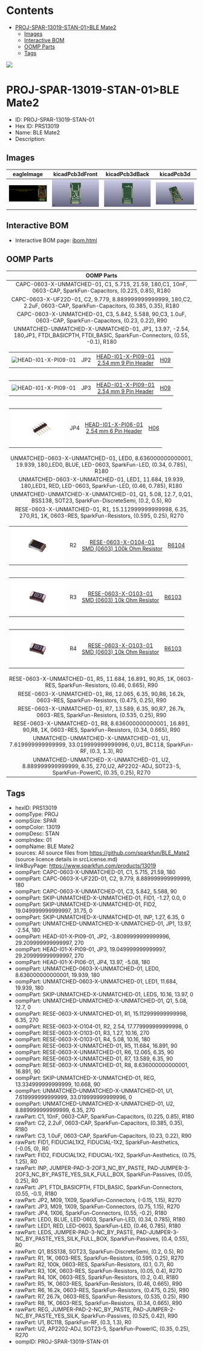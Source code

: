 



Contents
========

* [PROJ-SPAR-13019-STAN-01>BLE Mate2](#proj-spar-13019-stan-01ble-mate2)
	* [Images](#images)
	* [Interactive BOM](#interactive-bom)
	* [OOMP Parts](#oomp-parts)
	* [Tags](#tags)
  
![][im]
# PROJ-SPAR-13019-STAN-01>BLE Mate2

- ID: PROJ-SPAR-13019-STAN-01
- Hex ID: PRS13019
- Name: BLE Mate2
- Description: 

## Images
  
  

|eagleImage|kicadPcb3dFront|kicadPcb3dBack|kicadPcb3d|
| :---: | :---: | :---: | :---: |
|[![eagleImage](eagleImage_140.png)](eagleImage_600.png)|[![kicadPcb3dFront](kicadPcb3dFront_140.png)](kicadPcb3dFront_600.png)|[![kicadPcb3dBack](kicadPcb3dBack_140.png)](kicadPcb3dBack_600.png)|[![kicadPcb3d](kicadPcb3d_140.png)](kicadPcb3d_600.png)|

## Interactive BOM

- Interactive BOM page: [ibom.html](kicad/bom/ibom.html)

## OOMP Parts
  

|OOMP Parts|
| :---: |
|CAPC-0603-X-UNMATCHED-01, C1, 5.715, 21.59, 180,C1, 10nF, 0603-CAP, SparkFun-Capacitors, (0.225, 0.85), R180|
|CAPC-0603-X-UF22D-01, C2, 9.779, 8.889999999999999, 180,C2, 2.2uF, 0603-CAP, SparkFun-Capacitors, (0.385, 0.35), R180|
|CAPC-0603-X-UNMATCHED-01, C3, 5.842, 5.588, 90,C3, 1.0uF, 0603-CAP, SparkFun-Capacitors, (0.23, 0.22), R90|
|UNMATCHED-UNMATCHED-X-UNMATCHED-01, JP1, 13.97, -2.54, 180,JP1, FTDI_BASICPTH, FTDI_BASIC, SparkFun-Connectors, (0.55, -0.1), R180|
|<table><tr><td>![HEAD-I01-X-PI09-01](https://raw.githubusercontent.com/oomlout/oomlout_OOMP_parts/main/HEAD-I01-X-PI09-01/image_140.jpg)</td><td> JP2</td><td>[HEAD-I01-X-PI09-01<br>2.54 mm 9 Pin Header](https://github.com/oomlout/oomlout_OOMP_parts/tree/main/HEAD-I01-X-PI09-01/)</td><td>[H09](https://github.com/oomlout/oomlout_OOMP_parts/tree/main/HEAD-I01-X-PI09-01/)</td></tr></table>|
|<table><tr><td>![HEAD-I01-X-PI09-01](https://raw.githubusercontent.com/oomlout/oomlout_OOMP_parts/main/HEAD-I01-X-PI09-01/image_140.jpg)</td><td> JP3</td><td>[HEAD-I01-X-PI09-01<br>2.54 mm 9 Pin Header](https://github.com/oomlout/oomlout_OOMP_parts/tree/main/HEAD-I01-X-PI09-01/)</td><td>[H09](https://github.com/oomlout/oomlout_OOMP_parts/tree/main/HEAD-I01-X-PI09-01/)</td></tr></table>|
|<table><tr><td>![HEAD-I01-X-PI06-01](https://raw.githubusercontent.com/oomlout/oomlout_OOMP_parts/main/HEAD-I01-X-PI06-01/image_140.jpg)</td><td> JP4</td><td>[HEAD-I01-X-PI06-01<br>2.54 mm 6 Pin Header](https://github.com/oomlout/oomlout_OOMP_parts/tree/main/HEAD-I01-X-PI06-01/)</td><td>[H06](https://github.com/oomlout/oomlout_OOMP_parts/tree/main/HEAD-I01-X-PI06-01/)</td></tr></table>|
|UNMATCHED-0603-X-UNMATCHED-01, LED0, 8.636000000000001, 19.939, 180,LED0, BLUE, LED-0603, SparkFun-LED, (0.34, 0.785), R180|
|UNMATCHED-0603-X-UNMATCHED-01, LED1, 11.684, 19.939, 180,LED1, RED, LED-0603, SparkFun-LED, (0.46, 0.785), R180|
|UNMATCHED-UNMATCHED-X-UNMATCHED-01, Q1, 5.08, 12.7, 0,Q1, BSS138, SOT23, SparkFun-DiscreteSemi, (0.2, 0.5), R0|
|RESE-0603-X-UNMATCHED-01, R1, 15.112999999999998, 6.35, 270,R1, 1K, 0603-RES, SparkFun-Resistors, (0.595, 0.25), R270|
|<table><tr><td>![RESE-0603-X-O104-01](https://raw.githubusercontent.com/oomlout/oomlout_OOMP_parts/main/RESE-0603-X-O104-01/image_140.jpg)</td><td> R2</td><td>[RESE-0603-X-O104-01<br>SMD (0603) 100k Ohm Resistor](https://github.com/oomlout/oomlout_OOMP_parts/tree/main/RESE-0603-X-O104-01/)</td><td>[R6104](https://github.com/oomlout/oomlout_OOMP_parts/tree/main/RESE-0603-X-O104-01/)</td></tr></table>|
|<table><tr><td>![RESE-0603-X-O103-01](https://raw.githubusercontent.com/oomlout/oomlout_OOMP_parts/main/RESE-0603-X-O103-01/image_140.jpg)</td><td> R3</td><td>[RESE-0603-X-O103-01<br>SMD (0603) 10k Ohm Resistor](https://github.com/oomlout/oomlout_OOMP_parts/tree/main/RESE-0603-X-O103-01/)</td><td>[R6103](https://github.com/oomlout/oomlout_OOMP_parts/tree/main/RESE-0603-X-O103-01/)</td></tr></table>|
|<table><tr><td>![RESE-0603-X-O103-01](https://raw.githubusercontent.com/oomlout/oomlout_OOMP_parts/main/RESE-0603-X-O103-01/image_140.jpg)</td><td> R4</td><td>[RESE-0603-X-O103-01<br>SMD (0603) 10k Ohm Resistor](https://github.com/oomlout/oomlout_OOMP_parts/tree/main/RESE-0603-X-O103-01/)</td><td>[R6103](https://github.com/oomlout/oomlout_OOMP_parts/tree/main/RESE-0603-X-O103-01/)</td></tr></table>|
|RESE-0603-X-UNMATCHED-01, R5, 11.684, 16.891, 90,R5, 1K, 0603-RES, SparkFun-Resistors, (0.46, 0.665), R90|
|RESE-0603-X-UNMATCHED-01, R6, 12.065, 6.35, 90,R6, 16.2k, 0603-RES, SparkFun-Resistors, (0.475, 0.25), R90|
|RESE-0603-X-UNMATCHED-01, R7, 13.589, 6.35, 90,R7, 26.7k, 0603-RES, SparkFun-Resistors, (0.535, 0.25), R90|
|RESE-0603-X-UNMATCHED-01, R8, 8.636000000000001, 16.891, 90,R8, 1K, 0603-RES, SparkFun-Resistors, (0.34, 0.665), R90|
|UNMATCHED-UNMATCHED-X-UNMATCHED-01, U1, 7.619999999999999, 33.019999999999996, 0,U1, BC118, SparkFun-RF, (0.3, 1.3), R0|
|UNMATCHED-UNMATCHED-X-UNMATCHED-01, U2, 8.889999999999999, 6.35, 270,U2, AP2202-ADJ, SOT23-5, SparkFun-PowerIC, (0.35, 0.25), R270|

## Tags

- hexID: PRS13019
- oompType: PROJ
- oompSize: SPAR
- oompColor: 13019
- oompDesc: STAN
- oompIndex: 01
- oompName: BLE Mate2
- sources: All source files from https://github.com/sparkfun/BLE_Mate2 (source licence details in srcLicense.md)
- linkBuyPage: https://www.sparkfun.com/products/13019
- oompPart: CAPC-0603-X-UNMATCHED-01, C1, 5.715, 21.59, 180
- oompPart: CAPC-0603-X-UF22D-01, C2, 9.779, 8.889999999999999, 180
- oompPart: CAPC-0603-X-UNMATCHED-01, C3, 5.842, 5.588, 90
- oompPart: SKIP-UNMATCHED-X-UNMATCHED-01, FID1, -1.27, 0.0, 0
- oompPart: SKIP-UNMATCHED-X-UNMATCHED-01, FID2, 19.049999999999997, 31.75, 0
- oompPart: SKIP-UNMATCHED-X-UNMATCHED-01, INP, 1.27, 6.35, 0
- oompPart: UNMATCHED-UNMATCHED-X-UNMATCHED-01, JP1, 13.97, -2.54, 180
- oompPart: HEAD-I01-X-PI09-01, JP2, -3.8099999999999996, 29.209999999999997, 270
- oompPart: HEAD-I01-X-PI09-01, JP3, 19.049999999999997, 29.209999999999997, 270
- oompPart: HEAD-I01-X-PI06-01, JP4, 13.97, -5.08, 180
- oompPart: UNMATCHED-0603-X-UNMATCHED-01, LED0, 8.636000000000001, 19.939, 180
- oompPart: UNMATCHED-0603-X-UNMATCHED-01, LED1, 11.684, 19.939, 180
- oompPart: SKIP-UNMATCHED-X-UNMATCHED-01, LEDS, 10.16, 13.97, 0
- oompPart: UNMATCHED-UNMATCHED-X-UNMATCHED-01, Q1, 5.08, 12.7, 0
- oompPart: RESE-0603-X-UNMATCHED-01, R1, 15.112999999999998, 6.35, 270
- oompPart: RESE-0603-X-O104-01, R2, 2.54, 17.779999999999998, 0
- oompPart: RESE-0603-X-O103-01, R3, 1.27, 10.16, 270
- oompPart: RESE-0603-X-O103-01, R4, 5.08, 10.16, 180
- oompPart: RESE-0603-X-UNMATCHED-01, R5, 11.684, 16.891, 90
- oompPart: RESE-0603-X-UNMATCHED-01, R6, 12.065, 6.35, 90
- oompPart: RESE-0603-X-UNMATCHED-01, R7, 13.589, 6.35, 90
- oompPart: RESE-0603-X-UNMATCHED-01, R8, 8.636000000000001, 16.891, 90
- oompPart: SKIP-UNMATCHED-X-UNMATCHED-01, REG, 13.334999999999999, 10.668, 90
- oompPart: UNMATCHED-UNMATCHED-X-UNMATCHED-01, U1, 7.619999999999999, 33.019999999999996, 0
- oompPart: UNMATCHED-UNMATCHED-X-UNMATCHED-01, U2, 8.889999999999999, 6.35, 270
- rawPart: C1, 10nF, 0603-CAP, SparkFun-Capacitors, (0.225, 0.85), R180
- rawPart: C2, 2.2uF, 0603-CAP, SparkFun-Capacitors, (0.385, 0.35), R180
- rawPart: C3, 1.0uF, 0603-CAP, SparkFun-Capacitors, (0.23, 0.22), R90
- rawPart: FID1, FIDUCIAL1X2, FIDUCIAL-1X2, SparkFun-Aesthetics, (-0.05, 0), R0
- rawPart: FID2, FIDUCIAL1X2, FIDUCIAL-1X2, SparkFun-Aesthetics, (0.75, 1.25), R0
- rawPart: INP, JUMPER-PAD-3-2OF3_NC_BY_PASTE, PAD-JUMPER-3-2OF3_NC_BY_PASTE_YES_SILK_FULL_BOX, SparkFun-Passives, (0.05, 0.25), R0
- rawPart: JP1, FTDI_BASICPTH, FTDI_BASIC, SparkFun-Connectors, (0.55, -0.1), R180
- rawPart: JP2, M09, 1X09, SparkFun-Connectors, (-0.15, 1.15), R270
- rawPart: JP3, M09, 1X09, SparkFun-Connectors, (0.75, 1.15), R270
- rawPart: JP4, 1X06, SparkFun-Connectors, (0.55, -0.2), R180
- rawPart: LED0, BLUE, LED-0603, SparkFun-LED, (0.34, 0.785), R180
- rawPart: LED1, RED, LED-0603, SparkFun-LED, (0.46, 0.785), R180
- rawPart: LEDS, JUMPER-PAD-3-NC_BY_PASTE, PAD-JUMPER-3-NC_BY_PASTE_YES_SILK_FULL_BOX, SparkFun-Passives, (0.4, 0.55), R0
- rawPart: Q1, BSS138, SOT23, SparkFun-DiscreteSemi, (0.2, 0.5), R0
- rawPart: R1, 1K, 0603-RES, SparkFun-Resistors, (0.595, 0.25), R270
- rawPart: R2, 100k, 0603-RES, SparkFun-Resistors, (0.1, 0.7), R0
- rawPart: R3, 10K, 0603-RES, SparkFun-Resistors, (0.05, 0.4), R270
- rawPart: R4, 10K, 0603-RES, SparkFun-Resistors, (0.2, 0.4), R180
- rawPart: R5, 1K, 0603-RES, SparkFun-Resistors, (0.46, 0.665), R90
- rawPart: R6, 16.2k, 0603-RES, SparkFun-Resistors, (0.475, 0.25), R90
- rawPart: R7, 26.7k, 0603-RES, SparkFun-Resistors, (0.535, 0.25), R90
- rawPart: R8, 1K, 0603-RES, SparkFun-Resistors, (0.34, 0.665), R90
- rawPart: REG, JUMPER-PAD-2-NC_BY_PASTE, PAD-JUMPER-2-NC_BY_PASTE_YES_SILK, SparkFun-Passives, (0.525, 0.42), R90
- rawPart: U1, BC118, SparkFun-RF, (0.3, 1.3), R0
- rawPart: U2, AP2202-ADJ, SOT23-5, SparkFun-PowerIC, (0.35, 0.25), R270
- oompID: PROJ-SPAR-13019-STAN-01



[im]: kicadPcb3d_450.png
